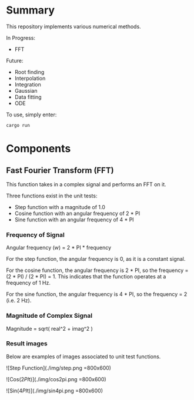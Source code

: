 # Summary

This repository implements various numerical methods.

In Progress:
- FFT

Future:
- Root finding
- Interpolation
- Integration
- Gaussian
- Data fitting
- ODE

To use, simply enter:
```
cargo run
```

# Components
## Fast Fourier Transform (FFT)
This function takes in a complex signal and performs an FFT on it.

Three functions exist in the unit tests:
- Step function with a magnitude of 1.0
- Cosine function with an angular frequency of 2 * PI
- Sine function with an angular frequency of 4 * PI

### Frequency of Signal

Angular frequency (_w_) = 2 * PI * frequency

For the step function, the angular frequency is 0, as it is a constant signal.

For the cosine function, the angular frequency is 2 * PI, so the frequency = (2 * PI) / (2 * PI) = 1. This indicates that the function operates at a frequency of 1 Hz.

For the sine function, the angular frequency is 4 * PI, so the frequency = 2 (i.e. 2 Hz).

### Magnitude of Complex Signal
Magnitude = sqrt( real^2 + imag^2 )

### Result images
Below are examples of images associated to unit test functions.

![Step Function](./img/step.png =800x600)

![Cos(2*PI*t)](./img/cos2pi.png =800x600)

![Sin(4*PI*t)](./img/sin4pi.png =800x600)
